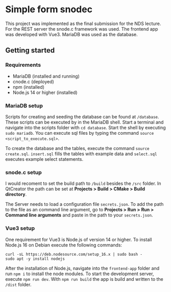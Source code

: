 # Simple form snodec

This project was implemented as the final submission for the NDS lecture.
For the REST server the snode.c framework was used. The frontend app was developed with Vue3. MariaDB was used as the database.

## Getting started

### Requirements 

- MariaDB (installed and running)
- cnode.c (deployed)
- npm (installed)
- Node.js 14 or higher (installed)

### MariaDB setup

Scripts for creating and seeding the database can be found at `/database`. These scripts can be executed by in the MariaDB shell. Start a terminal and navigate into the scripts folder with `cd database`. Start the shell by executing `sudo mariadb`. You can execute sql files by typing the command `source <script_to_execute.sql>`.

To create the database and the tables, execute the command `source create.sql`. `insert.sql` fills the tables with example data and `select.sql` executes example select statements.


### snode.c setup

I would recoment to set the build path to `/build` besides the `/src` folder. In QtCreator the path can be set at **Projects > Build > CMake > Build directory**.

The Server needs to load a configuration file `secrets.json`. To add the path to the file as an command line argument, go to **Projects > Run > Run > Command line arguments** and paste in the path to your `secrets.json`.

### Vue3 setup

One requirement for Vue3 is Node.js of version 14 or higher. 
To install Node.js 16 on Debian execute the following commands:
```
curl -sL https://deb.nodesource.com/setup_16.x | sudo bash -
sudo apt -y install nodejs
```

After the installation of Node.js, navigate into the `frontend-app` folder and run `npm i` to install the node modules. To start the development server, execute `npm run dev`. With `npm run build` the app is build and written to the `/dist` folder.